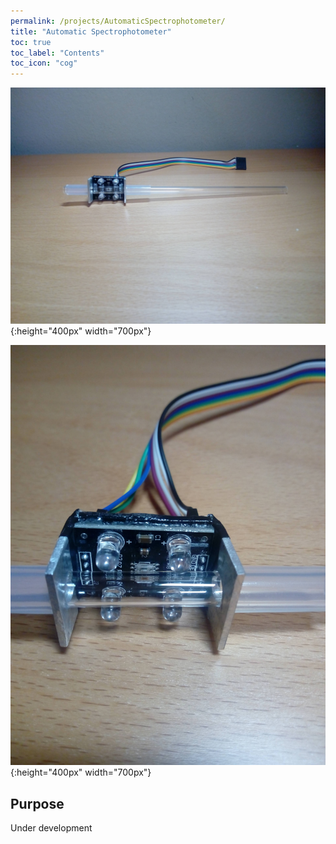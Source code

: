 ```yaml
---
permalink: /projects/AutomaticSpectrophotometer/
title: "Automatic Spectrophotometer"
toc: true
toc_label: "Contents"
toc_icon: "cog"
---
```


![Automatic Spectrophotometer](/assets/images/AutomaticSpectrophotometer.jpg){:height="400px" width="700px"}

![Automatic Spectrophotometer1](/assets/images/AutomaticSpectrophotometer1.jpg){:height="400px" width="700px"}

## Purpose

Under development
